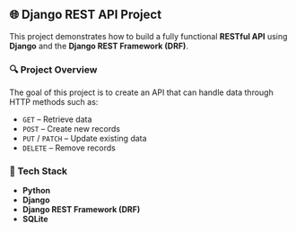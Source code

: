 ## 🌐 Django REST API Project

This project demonstrates how to build a fully functional **RESTful API** using **Django** and the **Django REST Framework (DRF)**.

### 🔍 Project Overview

The goal of this project is to create an API that can handle data through HTTP methods such as:

- `GET` – Retrieve data
- `POST` – Create new records
- `PUT` / `PATCH` – Update existing data
- `DELETE` – Remove records

### 🧰 Tech Stack

- **Python**
- **Django**
- **Django REST Framework (DRF)**
- **SQLite** 
